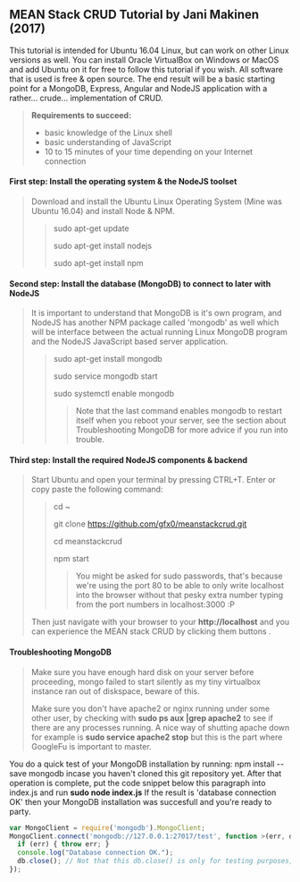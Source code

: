 ## MEAN Stack CRUD Tutorial by Jani Makinen (2017) ##

This tutorial is intended for Ubuntu 16.04 Linux, but can work on other Linux versions as well. You can install Oracle VirtualBox on Windows or MacOS and add Ubuntu on it for free to follow this tutorial if you wish. All software that is used is free & open source. The end result will be a basic starting point for a MongoDB, Express, Angular and NodeJS application with a rather... crude... implementation of CRUD.

> **Requirements to succeed:** 
> * basic knowledge of the Linux shell
> * basic understanding of JavaScript
> * 10 to 15 minutes of your time depending on your Internet connection

#### First step: Install the operating system & the NodeJS toolset
> Download and install the Ubuntu Linux Operating System (Mine was Ubuntu 16.04) and install Node & NPM.
>> sudo apt-get update
>>
>> sudo apt-get install nodejs
>>
>> sudo apt-get install npm
>>
#### Second step: Install the database (MongoDB) to connect to later with NodeJS
> It is important to understand that MongoDB is it's own program, and NodeJS has another NPM package called 'mongodb' as well which will be interface between the actual running Linux MongoDB program and the NodeJS JavaScript based server application.
>> sudo apt-get install mongodb
>>
>> sudo service mongodb start
>>
>> sudo systemctl enable mongodb
>>
>>> Note that the last command enables mongodb to restart itself when you reboot your server,
>>> see the section about Troubleshooting MongoDB for more advice if you run into trouble.

#### Third step: Install the required NodeJS components & backend
> Start Ubuntu and open your terminal by pressing CTRL+T. Enter or copy paste the following command:
>> cd ~ 
>>
>> git clone https://github.com/gfx0/meanstackcrud.git
>>
>> cd meanstackcrud
>>
>> npm start
>>
>>>You might be asked for sudo passwords, that's because we're using the port 80 to be able to only write localhost into the browser without that pesky extra number typing from the port numbers in localhost:3000 :P
>
> Then just navigate with your browser to your **http://localhost** and you can experience the MEAN stack CRUD by clicking them buttons .

#### Troubleshooting MongoDB
>Make sure you have enough hard disk on your server before  proceeding, mongo failed to start silently as my tiny virtualbox instance ran out of diskspace, beware of this.
>
> Make sure you don't have apache2 or nginx running under some other user, by checking with 
> **sudo ps aux |grep apache2** to see if there are any processes running. A nice way of shutting apache down for example is **sudo service apache2 stop** but this is the part where GoogleFu is important to master.
> 
You do a quick test of your MongoDB installation by running: npm install --save mongodb incase you haven't cloned this git repository yet. After that operation is complete, put the code snippet below this paragraph into index.js and run **sudo node index.js** If the result is 'database connection OK' then your MongoDB installation was succesfull and you're ready to party.

```javascript
var MongoClient = require('mongodb').MongoClient;
MongoClient.connect('mongodb://127.0.0.1:27017/test', function >(err, db) {
  if (err) { throw err; }
  console.log("Database connection OK.");
  db.close(); // Not that this db.close() is only for testing purposes, don't leave it into your code.
});
```
